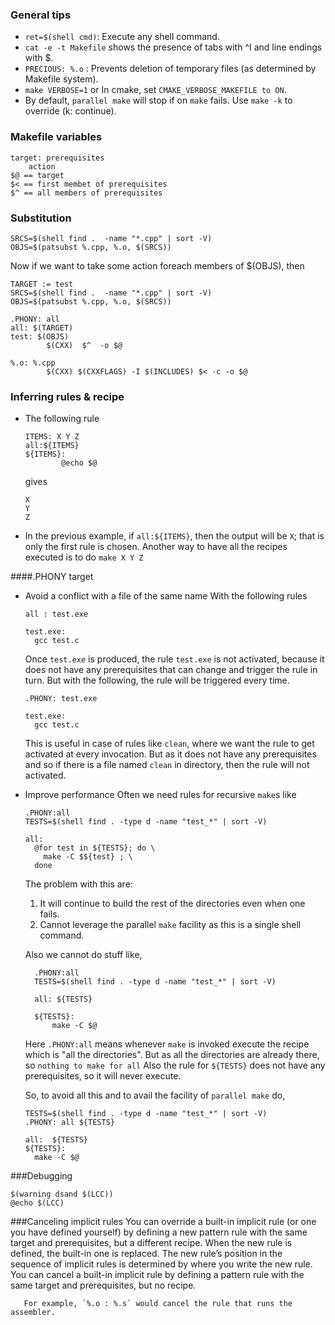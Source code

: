 ### General tips
- `ret=$(shell cmd)`: Execute any shell command.
- `cat -e -t Makefile` shows the presence of tabs with ^I and line endings with $.
- `PRECIOUS: %.o` : Prevents deletion of temporary files (as determined by Makefile system).
- `make VERBOSE=1` or In cmake, set `CMAKE_VERBOSE_MAKEFILE to ON`.
- By default, `parallel make` will stop if on `make` fails. Use `make -k` to override (k: continue).

### Makefile variables
```
target: prerequisites
    action
$@ == target
$< == first membet of prerequisites
$^ == all members of prerequisites
```

### Substitution
```
SRCS=$(shell find .  -name "*.cpp" | sort -V)
OBJS=$(patsubst %.cpp, %.o, $(SRCS))
```
Now if we want to take some action foreach members of $(OBJS), then
```
TARGET := test
SRCS=$(shell find .  -name "*.cpp" | sort -V)
OBJS=$(patsubst %.cpp, %.o, $(SRCS))

.PHONY: all
all: $(TARGET)
test: $(OBJS)
		$(CXX)  $^  -o $@

%.o: %.cpp
		$(CXX) $(CXXFLAGS) -I $(INCLUDES) $< -c -o $@
```

### Inferring rules & recipe

- The following rule
  ```
  ITEMS: X Y Z
  all:${ITEMS}
  ${ITEMS}:
          @echo $@
  ```

  gives
  ```
  X
  Y
  Z
  ```

- In the previous example, if `all:${ITEMS}`, then the output will be `X`; that
is only the first rule is chosen. Another way to have all the recipes executed
is to do `make X Y Z`

####.PHONY target
- Avoid a conflict with a file of the same name
  With the following rules
  ```
  all : test.exe

  test.exe:
    gcc test.c
  ```

  Once `test.exe` is produced, the rule `test.exe` is not activated, because it
  does not have any prerequisites that can change and trigger the rule in turn.
  But with the following, the rule will be triggered every time.

  ```
  .PHONY: test.exe

  test.exe:
    gcc test.c
  ```

  This is useful in case of rules like `clean`, where we want the rule to get
  activated at every invocation. But as it does not have any prerequisites and so
  if there is a file named `clean` in directory, then the rule will not
  activated.

- Improve performance
  Often we need rules for recursive `make`s like

  ```
  .PHONY:all
  TESTS=$(shell find . -type d -name "test_*" | sort -V)

  all:
    @for test in ${TESTS}; do \
      make -C $${test} ; \
    done
  ```
  The problem with this are:
  1. It will continue to build the rest of the directories even when one fails.
  2. Cannot leverage the parallel `make` facility as this is a single shell command.

  Also we cannot do stuff like,

  ```
    .PHONY:all
    TESTS=$(shell find . -type d -name "test_*" | sort -V)

    all: ${TESTS}

    ${TESTS}:
        make -C $@
  ```
  Here `.PHONY:all` means whenever `make` is invoked execute the recipe which is "all the directories". But as all the directories are already there, so `nothing to make for all`
  Also the rule for `${TESTS}` does not have any prerequisites, so it will never execute.

  So, to avoid all this and to avail the facility of `parallel make` do,
  ```
  TESTS=$(shell find . -type d -name "test_*" | sort -V)
  .PHONY: all ${TESTS}

  all:  ${TESTS}
  ${TESTS}:
    make -C $@
  ```

###Debugging

  ```
  $(warning dsand $(LCC))
  @echo $(LCC)
  ```

###Canceling implicit rules
  You can override a built-in implicit rule (or one
    you have defined yourself) by defining a new pattern rule with the same
target and prerequisites, but a different recipe. When the new rule is defined,
       the built-in one is replaced. The new rule’s position in the sequence of
       implicit rules is determined by where you write the new rule.  You can
       cancel a built-in implicit rule by defining a pattern rule with the same
       target and prerequisites, but no recipe.

       For example, `%.o : %.s` would cancel the rule that runs the assembler.
